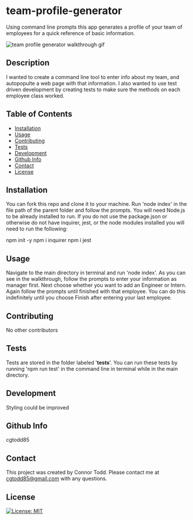 # team-profile-generator

Using command line prompts this app generates a profile of your team of employees for a quick reference of basic information.

![team profile generator walkthrough gif](team-prof-gen-sd.gif)

## Description

I wanted to create a command line tool to enter info about my team, and autopopulte a web page with that information.
I also wanted to use test driven development by creating tests to make sure the methods on each employee class worked.

## Table of Contents

- [Installation](#installation)
- [Usage](#usage)
- [Contributing](#contributing)
- [Tests](#tests)
- [Development](#Development)
- [Github Info](#github)
- [Contact](#contact)
- [License](#license)

## Installation

You can fork this repo and clone it to your machine. Run 'node index' in the file path of the parent folder and follow the prompts. You will need Node.js to be already installed to run. If you do not use the package.json or otherwise do not have inquirer, jest, or the node modules installed you will need to run the following:

npm init -y
npm i inquirer
npm i jest

## Usage

Navigate to the main directory in terminal and run 'node index'. As you can see in the walkthrough, follow the prompts to enter your information as manager first. Next choose whether you want to add an Engineer or Intern. Again follow the prompts until finished with that employee. You can do this indefinitely until you choose Finish after entering your last employee.

## Contributing

No other contributors

## Tests

Tests are stored in the folder labeled '**tests**'.
You can run these tests by running 'npm run test' in the command line in terminal while in the main directory.

## Development

Styling could be improved

## Github Info

cgtodd85

## Contact

This project was created by Connor Todd.
Please contact me at cgtodd85@gmail.com with any questions.

## License

[![License: MIT](https://img.shields.io/badge/License-MIT-yellow.svg)](https://opensource.org/licenses/MIT)
